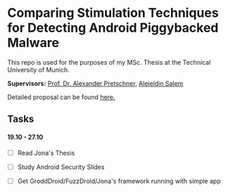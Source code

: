 # Comparing Stimulation Techniques for Detecting Android Piggybacked Malware

This repo is used for the purposes of my MSc. Thesis at the Technical University of Munich.

**Supervisors:** [Prof. Dr. Alexander Pretschner](https://www22.in.tum.de/pretschner/), [Aleieldin Salem](https://www22.in.tum.de/salem/)

Detailed proposal can be found [here.](https://www22.in.tum.de/fileadmin/w00bwn/www/thesis_proposals/salem/Comparing_Stimulation_Techniques_for_Repackaged_Malware_Detection.pdf) 

## Tasks

#### 19.10 - 27.10
- [ ] Read Jona's Thesis
- [ ] Study Android Security Slides
- [ ] Get GroddDroid/FuzzDroid/Jona's framework running with simple app

